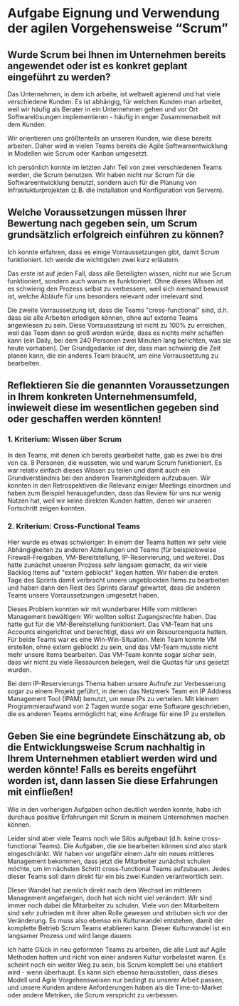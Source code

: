 <!-- markdownlint-disable-file MD026 -->
# Aufgabe Eignung und Verwendung der agilen Vorgehensweise “Scrum”

## Wurde Scrum bei Ihnen im Unternehmen bereits angewendet oder ist es konkret geplant eingeführt zu werden?

Das Unternehmen, in dem ich arbeite, ist weltweit agierend und hat viele
verschiedene Kunden. Es ist abhängig, für welchen Kunden man arbeitet, weil wir
häufig als Berater in ein Unternehmen gehen und vor Ort Softwarelösungen
implementieren - häufig in enger Zusammenarbeit mit dem Kunden.

Wir orientieren uns größtenteils an unseren Kunden, wie diese bereits arbeiten.
Daher wird in vielen Teams bereits die Agile Softwareentwicklung in Modellen wie
Scrum oder Kanban umgesetzt.

Ich persönlich konnte im letzten Jahr Teil von zwei verschiedenen Teams werden,
die Scrum benutzen. Wir haben nicht nur Scrum für die Softwareentwicklung
benutzt, sondern auch für die Planung von Infrastukturprojekten (z.B. die
Installation und Konfiguration von Servern).

## Welche Voraussetzungen müssen Ihrer Bewertung nach gegeben sein, um Scrum grundsätzlich erfolgreich einführen zu können?

Ich konnte erfahren, dass es einige Vorraussetzungen gibt, damit Scrum
funktioniert. Ich werde die wichtigsten zwei kurz erläutern.

Das erste ist auf jeden Fall, dass alle Beteiligten wissen, nicht
nur wie Scrum funktioniert, sondern auch warum es funktioniert. Ohne dieses
WIssen ist es schwierig den Prozess selbst zu verbessern, weil sich niemand
bewusst ist, welche Abläufe für uns besonders relevant oder irrelevant sind.

Die zweite Vorraussetzung ist, dass die Teams "cross-functional" sind, d.h. dass
sie alle Arbeiten erledigen können, ohne auf externe Teams angewiesen zu sein.
Diese Vorraussetzung ist nicht zu 100% zu erreichen, weil das Team dann so groß
werden würde, dass es nichts mehr schaffen kann (ein Daily, bei dem 240
Personen zwei Minuten lang berichten, was sie heute vorhaben). Der Grundgedanke
ist der, dass man schwierig die Zeit planen kann, die ein anderes Team braucht,
um eine Vorraussetzung zu bearbeiten.

## Reflektieren Sie die genannten Voraussetzungen in Ihrem konkreten Unternehmensumfeld, inwieweit diese im wesentlichen gegeben sind oder geschaffen werden könnten!

### 1. Kriterium: Wissen über Scrum

In den Teams, mit denen ich bereits gearbeitet hatte, gab es zwei bis drei von
ca. 8 Personen, die wusseten, wie und warum Scrum funktioniert. Es war relativ
einfach dieses Wissen zu teilen und damit auch ein Grundverständnis bei den
anderen Teammitgleidern aufzubauen. Wir konnten in den Retrospektiven die
Relevanz einiger Meetings einordnen und haben zum Beispiel herausgefunden, dass
das Review für uns nur wenig Nutzen hat, weil wir keine direkten Kunden hatten,
denen wir unseren Fortschritt zeigen konnten.

### 2. Kriterium: Cross-Functional Teams

Hier wurde es etwas schwieriger: In einem der Teams hatten wir sehr viele
Abhängigkeiten zu anderen Abteilungen und Teams (für beispielsweise
Firewall-Freigaben, VM-Bereitstellung, IP-Reservierung, und weitere). Das hatte
zunächst unseren Prozess sehr langsam gemacht, da wir viele Backlog Items auf
"extern geblockt" liegen hatten. Wir haben die ersten Tage des Sprints damit
verbracht unsere ungeblockten Items zu bearbeiten und haben dann den Rest des
Sprints darauf gewartet, dass die anderen Teams unsere Vorraussetzungen
umgesetzt haben.

Dieses Problem konnten wir mit wunderbarer Hilfe vom mittleren Management
bewältigen: Wir wollten selbst Zugangsrechte haben. Das hatte gut für die
VM-Bereitstellung funktioniert. Das VM-Team hat uns Accounts eingerichtet und
berechtigt, dass wir ein Resourcenquota hatten. Für beide Teams war es eine
Win-Win-Situation. Mein Team konnte VM erstellen, ohne extern geblockt zu sein,
und das VM-Team musste nicht mehr unsere Items bearbeiten. Das VM-Team konnte
sogar sicher sein, dass wir nicht zu viele Ressourcen belegen, weil die Quotas
für uns gesetzt wurden.

Bei dem IP-Reservierungs Thema haben unsere Aufrufe zur Verbesserung sogar zu
einem Projekt geführt, in denen das Netzwerk Team ein IP Address Management Tool
(IPAM) benutzt, um neue IPs zu verteilen. Mit kleinem Programmieraufwand von 2
Tagen wurde sogar eine Software geschrieben, die es anderen Teams ermöglicht
hat, eine Anfrage für eine IP zu erstellen.

## Geben Sie eine begründete Einschätzung ab, ob die Entwicklungsweise Scrum nachhaltig in Ihrem Unternehmen etabliert werden wird und werden könnte! Falls es bereits engeführt worden ist, dann lassen Sie diese Erfahrungen mit einfließen!

Wie in den vorherigen Aufgaben schon deutlich werden konnte, habe ich durchaus
positive Erfahrungen mit Scrum in meinem Unternehmen machen können.

Leider sind aber viele Teams noch wie Silos aufgebaut (d.h. keine
cross-functional Teams). Die Aufgaben, die sie bearbeiten können sind also stark
eingeschränkt. Wir haben vor ungefähr einem Jahr ein neues mittleres Management
bekommen, dass jetzt die Mitarbeiter zunächst schulen möchte, um im nächsten
Schritt cross-functional Teams aufzubauen. Jedes dieser Teams soll dann direkt
für ein bis zwei Kunden verantwortlich sein.

DIeser Wandel hat ziemlich direkt nach dem Wechsel im mittlerem Management
angefangen, doch hat sich nicht viel verändert: WIr sind immer noch dabei die
Mitarbeiter zu schulen. Viele von den Mitarbeitern sind sehr zufrieden mit ihrer
alten Rolle gewesen und ströuben sich vor der Veränderung. Es muss also ebenso
ein Kulturwandel entstehen, damit der komplette Betrieb Scrum Teams etablieren
kann. Dieser Kulturwandel ist ein langsamer Prozess und wird lange dauern.

Ich hatte Glück in neu geformten Teams zu arbeiten, die alle Lust auf Agile
Methoden hatten und nicht von einer anderen Kultur vorbelastet waren. Es scheint
noch ein weiter Weg zu sein, bis Scrum komplett bei uns etabliert wird - wenn
überhaupt. Es kann sich ebenso herausstellen, dass dieses Modell und Agile
Vorgehensweisen nur bedingt zu unserer Arbeit passen, und unsere Kunden andere
Anforderungen haben als die Time-to-Market oder andere Metriken, die Scrum
verspricht zu verbessen.
